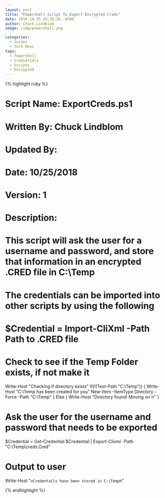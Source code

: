 ```yaml
---
layout: post
title: "Powershell Script To Export Encrypted Creds"
date: 2018-10-25 20:26:26 -0500
author: Chuck Lindblom
image: /img/powershell.png

categories:
  - Guides
  - Tech News
tags:
  - Powershell
  - Crednetials
  - Scripts
  - Encrypted
---
```


{% highlight ruby %}

# Script Name: ExportCreds.ps1
# Written By: Chuck Lindblom
# Updated By:
# Date: 10/25/2018
# Version: 1
# Description: 
# This script will ask the user for a username and password, and store that information in an encrypted .CRED file in C:\Temp
# The credentials can be imported into other scripts by using the following
# $Credential = Import-CliXml -Path **Path to .CRED file**

# Check to see if the Temp Folder exists, if not make it
Write-Host "Checking if directory exists"
If(!(Test-Path "C:\Temp"))
{
    Write-Host "C:\Temp has been created for you"
    New-Item -ItemType Directory -Force -Path "C:\Temp"
}
Else
{
    Write-Host "Directory found! Moving on`n"
}

# Ask the user for the username and password that needs to be exported
$Credential = Get-Credential
$Credential | Export-Clixml -Path "C:\Temp\creds.Cred"

# Output to user
Write-Host "`nCredentails have been stored in C:\Temp`n"

{% endhighlight %}
